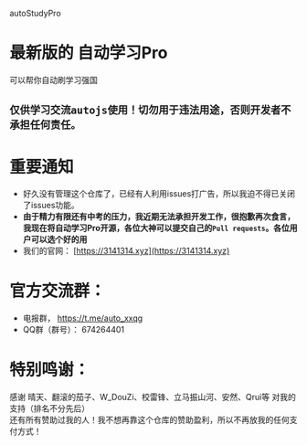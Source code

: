 autoStudyPro
# 最新版的 自动学习Pro
可以帮你自动刷学习强国
## `仅供学习交流autojs使用！切勿用于违法用途，否则开发者不承担任何责任。`

# 重要通知
- 好久没有管理这个仓库了，已经有人利用issues打广告，所以我迫不得已关闭了issues功能。  
- **由于精力有限还有中考的压力，我近期无法承担开发工作，很抱歉再次食言，我现在将自动学习Pro开源，各位大神可以提交自己的`Pull requests`。各位用户可以选个好的用**
- 我们的官网： [https://3141314.xyz](https://3141314.xyz)

# 官方交流群：
- 电报群， https://t.me/auto_xxqg
- QQ群（群号）： 674264401

# 特别鸣谢：
感谢 晴天、翻滚的茄子、W_DouZi、校雷锋、立马振山河、安然、Qrui等 对我的支持（排名不分先后）  
还有所有赞助过我的人！我不想再靠这个仓库的赞助盈利，所以不再放我的任何支付方式！

